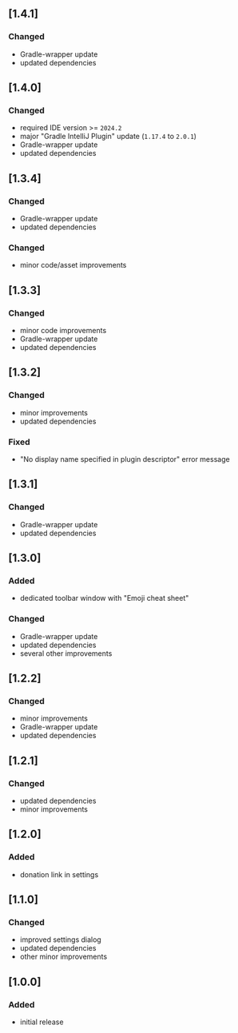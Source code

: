 ## [1.4.1]

### Changed
- Gradle-wrapper update
- updated dependencies

## [1.4.0]

### Changed
- required IDE version >= `2024.2`
- major "Gradle IntelliJ Plugin" update (`1.17.4` to `2.0.1`)
- Gradle-wrapper update
- updated dependencies

## [1.3.4]

### Changed
- Gradle-wrapper update
- updated dependencies

### Changed
- minor code/asset improvements

## [1.3.3]

### Changed
- minor code improvements
- Gradle-wrapper update
- updated dependencies

## [1.3.2]

### Changed
- minor improvements
- updated dependencies

### Fixed
- "No display name specified in plugin descriptor" error message

## [1.3.1]

### Changed
- Gradle-wrapper update
- updated dependencies

## [1.3.0]

### Added
- dedicated toolbar window with "Emoji cheat sheet" 

### Changed
- Gradle-wrapper update
- updated dependencies
- several other improvements

## [1.2.2]

### Changed
- minor improvements
- Gradle-wrapper update
- updated dependencies

## [1.2.1]

### Changed
- updated dependencies
- minor improvements

## [1.2.0]

### Added
- donation link in settings

## [1.1.0]

### Changed
- improved settings dialog
- updated dependencies
- other minor improvements

## [1.0.0]

### Added
- initial release
